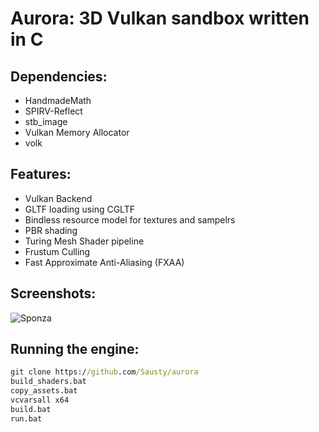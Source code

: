 # Aurora: 3D Vulkan sandbox written in C

## Dependencies:
- HandmadeMath
- SPIRV-Reflect
- stb_image
- Vulkan Memory Allocator
- volk
  
## Features:

- Vulkan Backend
- GLTF loading using CGLTF
- Bindless resource model for textures and sampelrs
- PBR shading
- Turing Mesh Shader pipeline
- Frustum Culling
- Fast Approximate Anti-Aliasing (FXAA)

## Screenshots:

![Sponza](.github/sponza.png)

## Running the engine:

```bat
git clone https://github.com/Sausty/aurora
build_shaders.bat
copy_assets.bat
vcvarsall x64
build.bat
run.bat
```